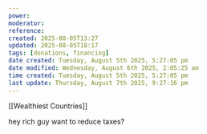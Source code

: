 ```yaml
---
power: 
moderator:
reference:
created: 2025-08-05T13:27
updated: 2025-08-05T18:17
tags: [donations, financing]
date created: Tuesday, August 5th 2025, 5:27:05 pm
date modified: Wednesday, August 6th 2025, 2:05:25 am
time created: Tuesday, August 5th 2025, 5:27:05 pm
last update: Thursday, August 7th 2025, 9:27:16 pm
---
```

[[Wealthiest Countries]] 

hey rich guy want to reduce taxes?